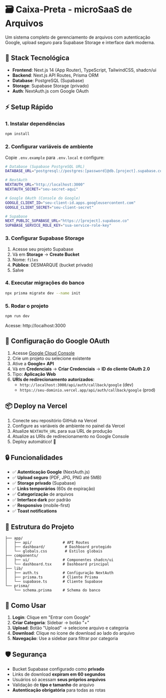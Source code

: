 # 🗃️ Caixa-Preta - microSaaS de Arquivos

Um sistema completo de gerenciamento de arquivos com autenticação Google, upload seguro para Supabase Storage e interface dark moderna.

## 🚀 Stack Tecnológica

- **Frontend**: Next.js 14 (App Router), TypeScript, TailwindCSS, shadcn/ui
- **Backend**: Next.js API Routes, Prisma ORM
- **Database**: PostgreSQL (Supabase)
- **Storage**: Supabase Storage (privado)
- **Auth**: NextAuth.js com Google OAuth

## ⚡ Setup Rápido

### 1. Instalar dependências
```bash
npm install
```

### 2. Configurar variáveis de ambiente
Copie `.env.example` para `.env.local` e configure:

```bash
# Database (Supabase PostgreSQL URL)
DATABASE_URL="postgresql://postgres:[password]@db.[project].supabase.co:5432/postgres"

# NextAuth
NEXTAUTH_URL="http://localhost:3000"
NEXTAUTH_SECRET="seu-secret-aqui"

# Google OAuth (Console do Google)
GOOGLE_CLIENT_ID="seu-client-id.apps.googleusercontent.com"
GOOGLE_CLIENT_SECRET="seu-client-secret"

# Supabase
NEXT_PUBLIC_SUPABASE_URL="https://[project].supabase.co"
SUPABASE_SERVICE_ROLE_KEY="sua-service-role-key"
```

### 3. Configurar Supabase Storage

1. Acesse seu projeto Supabase
2. Vá em **Storage** → **Create Bucket**
3. Nome: `files`
4. **Público**: DESMARQUE (bucket privado)
5. Salve

### 4. Executar migrações do banco
```bash
npx prisma migrate dev --name init
```

### 5. Rodar o projeto
```bash
npm run dev
```

Acesse: http://localhost:3000

## 🔧 Configuração do Google OAuth

1. Acesse [Google Cloud Console](https://console.cloud.google.com/)
2. Crie um projeto ou selecione existente
3. Ative a **Google+ API**
4. Vá em **Credenciais** → **Criar Credenciais** → **ID do cliente OAuth 2.0**
5. Tipo: **Aplicação Web**
6. **URIs de redirecionamento autorizados**:
   - `http://localhost:3000/api/auth/callback/google` (dev)
   - `https://seu-dominio.vercel.app/api/auth/callback/google` (prod)

## 📦 Deploy na Vercel

1. Conecte seu repositório GitHub na Vercel
2. Configure as variáveis de ambiente no painel da Vercel
3. Atualize `NEXTAUTH_URL` para sua URL de produção
4. Atualize as URIs de redirecionamento no Google Console
5. Deploy automático! 🎉

## 🔒 Funcionalidades

- ✅ **Autenticação Google** (NextAuth.js)
- ✅ **Upload seguro** (PDF, JPG, PNG até 5MB)
- ✅ **Storage privado** (Supabase)
- ✅ **Links temporários** (60s de expiração)
- ✅ **Categorização** de arquivos
- ✅ **Interface dark** por padrão
- ✅ **Responsivo** (mobile-first)
- ✅ **Toast notifications**

## 📁 Estrutura do Projeto

```
├── app/
│   ├── api/              # API Routes
│   ├── dashboard/         # Dashboard protegido
│   └── globals.css        # Estilos globais
├── components/
│   ├── ui/               # Componentes shadcn/ui
│   └── dashboard.tsx     # Dashboard principal
├── lib/
│   ├── auth.ts           # Configuração NextAuth
│   ├── prisma.ts         # Cliente Prisma
│   └── supabase.ts       # Cliente Supabase
└── prisma/
    └── schema.prisma     # Schema do banco
```

## 🎯 Como Usar

1. **Login**: Clique em "Entrar com Google"
2. **Criar Categoria**: Sidebar → botão "+"
3. **Upload**: Botão "Upload" → selecione arquivo e categoria
4. **Download**: Clique no ícone de download ao lado do arquivo
5. **Navegação**: Use a sidebar para filtrar por categoria

## 🛡️ Segurança

- Bucket Supabase configurado como **privado**
- Links de download **expiram em 60 segundos**
- Usuários só acessam **seus próprios arquivos**
- Validação de **tipo e tamanho** de arquivo
- **Autenticação obrigatória** para todas as rotas
